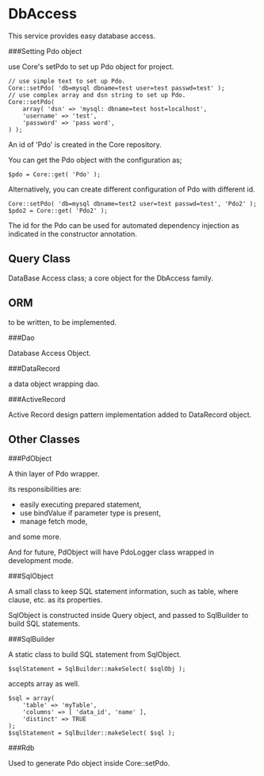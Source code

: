 DbAccess
========

This service provides easy database access.

###Setting Pdo object

use Core's setPdo to set up Pdo object for project.

    // use simple text to set up Pdo.
    Core::setPdo( 'db=mysql dbname=test user=test passwd=test' );
    // use complex array and dsn string to set up Pdo.
    Core::setPdo(
        array( 'dsn' => 'mysql: dbname=test host=localhost',
        'username' => 'test',
        'password' => 'pass word',
    ) );

An id of 'Pdo' is created in the Core repository.

You can get the Pdo object with the configuration as;

    $pdo = Core::get( 'Pdo' );

Alternatively, you can create different configuration of Pdo
with different id.

    Core::setPdo( 'db=mysql dbname=test2 user=test passwd=test', 'Pdo2' );
    $pdo2 = Core::get( 'Pdo2' );

The id for the Pdo can be used for automated dependency injection
as indicated in the constructor annotation.

Query Class
-----------

DataBase Access class; a core object for the DbAccess family.

ORM
---

to be written, to be implemented.

###Dao

Database Access Object.

###DataRecord

a data object wrapping dao.

###ActiveRecord

Active Record design pattern implementation added to DataRecord object.


Other Classes
-------------

###PdObject

A thin layer of Pdo wrapper. 

its responsibilities are:
*   easily executing prepared statement, 
*   use bindValue if parameter type is present, 
*   manage fetch mode, 

and some more. 

And for future, PdObject will have PdoLogger class wrapped in 
development mode. 

###SqlObject

A small class to keep SQL statement information, such as table, where 
clause, etc. as its properties. 

SqlObject is constructed inside Query object, and passed to SqlBuilder 
to build SQL statements. 

###SqlBuilder

A static class to build SQL statement from SqlObject. 

    $sqlStatement = SqlBuilder::makeSelect( $sqlObj );

accepts array as well.

    $sql = array(
        'table' => 'myTable',
        'columns' => [ 'data_id', 'name' ],
        'distinct' => TRUE
    );
    $sqlStatement = SqlBuilder::makeSelect( $sql );

###Rdb

Used to generate Pdo object inside Core::setPdo.

